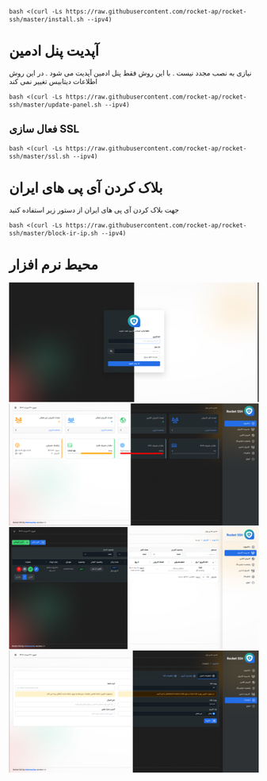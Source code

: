 

```
bash <(curl -Ls https://raw.githubusercontent.com/rocket-ap/rocket-ssh/master/install.sh --ipv4)
```

# آپدیت پنل ادمین

نیازی به نصب مجدد نیست . با این روش فقط پنل ادمین آپدیت می شود . در این روش اطلاعات دیتابیس تغییر نمی کند

```
bash <(curl -Ls https://raw.githubusercontent.com/rocket-ap/rocket-ssh/master/update-panel.sh --ipv4)
```
## فعال سازی SSL

```
bash <(curl -Ls https://raw.githubusercontent.com/rocket-ap/rocket-ssh/master/ssl.sh --ipv4)
```

# بلاک کردن آی پی های ایران

جهت بلاک کردن آی پی های ایران از دستور زیر استفاده کنید

```
bash <(curl -Ls https://raw.githubusercontent.com/rocket-ap/rocket-ssh/master/block-ir-ip.sh --ipv4)
```



# محیط نرم افزار

![](images/1.png)
![](images/2.png)
![](images/3.png)
![](images/4.png)
